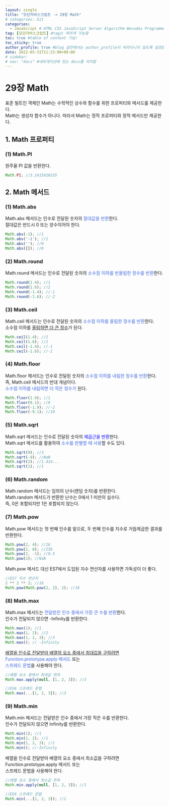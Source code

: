 ```yaml
---
layout: single
title: "모던자바스크립트 -> 29장 Math"  
# categories: Git
categories:
  - JavaScript # HTML CSS JavaScript Server Algorithm Wecodes Programmers CS Github Blog
tag: [모던자바스크립트] #tag는 여러개 가능함
toc: true #table of content 기능!
toc_sticky: true
author_profile: true #blog 글안에서는 author_profile이 따라다니지 않도록 설정함
date: 2022-05-31T11:23:00+09:00
# sidebar:
# nav: "docs" #네비게이션에 있는 docs를 의미함
---
```

# 29장 Math
표준 빌트인 객체인 Math는 수학적인 상수와 함수를 위한 프로퍼티와 메서드를 제공한다.  
Math는 생성자 함수가 아니다. 따라서 Math는 정적 프로퍼티와 정적 메서드만 제공한다.  

## 1. Math 프로퍼티
### (1) Math.PI
원주율 PI 값을 반환한다.  

```js
Math.PI; //3.1415926535
```

## 2. Math 메서드
### (1) Math.abs
Math.abs 메서드는 인수로 전달된 숫자의 <span style="color:royalblue">절대값을 반환</span>한다.  
절대값은 반드시 0 또는 양수이어야 한다.  

```js
Math.abs(-1); //1
Math.abs('-1'); //1
Math.abs(''); //0
Math.abs([]); //0
```

### (2) Math.round
Math.round 메서드는 인수로 전달된 숫자의 <span style="color:royalblue">소수점 이하를 반올림한 정수를 반환</span>한다.  

```js
Math.round(1.4); //1
Math.round(1.6); //2
Math.round(-1.4); //-1
Math.round(-1.6); //-2
```

### (3) Math.ceil
Math.ceil 메서드는 인수로 전달된 숫자의 <span style="color:royalblue">소수점 이하를 올림한 정수를 반환</span>한다.  
소수점 이하를 <u>올림하면 더 큰 정수</u>가 된다.  

```js
Math.ceil(1.4); //2
Math.ceil(1.6); //2
Math.ceil(-1.4); //-1
Math.ceil(-1.6); //-1
```

### (4) Math.floor
Math.floor 메서드는 인수로 전달된 숫자의 <span style="color:royalblue">소수점 이하를 내림한 정수를 반환</span>한다.  
즉, Math.ceil 메서드의 반대 개념이다.  
<span style="color:royalblue">소수점 이하를 내림하면 더 작은 정수가</span> 된다.  

```js
Math.floor(1.9); //1
Math.floor(9.1); //9
Math.floor(-1.9); //-2
Math.floor(-9.1); //10
```

### (5) Math.sqrt
Math.sqrt 메서드는 인수로 전달된 숫자의 <span style="color:blue">제곱근을 반환</span>한다.  
Math.sqrt 메서드를 활용하여 <span style="color:royalblue">소수를 판별할 때 사용</span>할 수도 있다.  

```js
Math.sqrt(9); //3
Math.sqrt(-9); //NaN
Math.sqrt(2); //1.414...
Math.sqrt(1); //1
```

### (6) Math.random
Math.random 메서드는 임의의 난수(랜덤 숫자)를 반환한다.  
Math.random 메서드가 반환한 난수는 0에서 1 미만의 실수다.    
즉, 0은 포함되지만 1은 포함되지 않는다.  

### (7) Math.pow
Math.pow 메서드는 첫 번째 인수를 밑으로, 두 번째 인수를 지수로 거듭제곱한 결과를 반환한다.  

```js
Math.pow(2, 4); //16
Math.pow(2, 8); //256
Math.pow(2, -1); //0.5
Math.pow(2); //NaN
```

Math.pow 메서드 대신 ES7에서 도입된 지수 연산자를 사용하면 가독성이 더 좋다.  

```js
//ES7 지수 연산자
2 ** 2 ** 2; //16
Math.pow(Math.pow(2, 2), 2); //16
```

### (8) Math.max
Math.max 메서드는 <span style="color:royalblue">전달받은 인수 중에서 가장 큰 수를 반환</span>한다.  
인수가 전달되지 않으면 -Infinity를 반환한다.  

```js
Math.max(1); //1
Math.max(1, 2); //2
Math.max(1, 2, 3); //3
Math.max(); // -Infinity
```

<u>배열을 인수로 전달받아 배열의 요소 중에서 최대값을 구하려면</u> <span style="color:royalblue">Function.prototype.apply 메서드</span> 또는  
<span style="color:royalblue">스프레드 문법</span>을 사용해야 한다.  

```js
//배열 요소 중에서 최대값 취득
Math.max.apply(null, [1, 2, 3]); //3

//ES6 스프레드 문법
Math.max(...[1, 2, 3]); //3
```

### (9) Math.min
Math.min 메서드는 전달받은 인수 중에서 가장 작은 수를 반환한다.  
인수가 전달되지 않으면 Infinity를 반환한다.  

```js
Math.min(1); //1
Math.min(1, 2); //1
Math.min(1, 2, 3); //1
Math.min(); //-Infinity
```

배열을 인수로 전달받아 배열의 요소 중에서 최소값을 구하려면 Function.prototype.apply 메서드 또는  
스프레드 문법을 사용해야 한다. 

```js
//배열 요소 중에서 최소값 취득
Math.min.apply(null, [1, 2, 3]); //1

//ES6 스프레드 문법
Math.min(...[1, 2, 3]); //1
```

<!-- <span style="color:royalblue"> -->

<!-- 메소드 위에 변수 선언, 메소드 안에 메소드, 메소드 끝나고 리턴 -->

<!-- ### 2. Link 넣기

```

유형 1: (설명어를 입력) : [gunhee's coding blog](https://gunhee-jeong.github.io/)
유형 2: (URL 자동연결) : <https://gunhee-jeong.github.io/>
유형 3: (동일 파일 내 '문단으로 이동') : [1. Header로 이동](###-1-header)

```

유형 1: (설명어를 입력) : [gunhee's coding blog](https://gunhee-jeong.github.io/)
유형 2: (URL 자동연결) : <https://gunhee-jeong.github.io/>
유형 3: (동일 파일 내 '문단으로 이동') : [1. Header로 이동](#1-header)
유형 3의 방법

1. 특수문자를 제거
2. 스페이스는 -로 바꾸고
3. 대문자는 소문자로!
   그래서 ### 1. Header -> #1-header

## Link: [google][https://www.google.com/]

### 3. 수평선

```

---

```

---

### 4. 라인 바꾸기

```

스페이스바를 2번 눌러주면 다음칸으로
이동할 수 있어요!

```

---

스페이스바를 2번 눌러주면
다음칸으로 이동할 수 있어요!

### 5. list 만들기

```

1. 1번
2. 2번
3. 3번

- 순서없는 list
  - 순서없는 list
    - 순서없는 list

```

1. 1번
2. 2번
3. 3번

- 순서없는 list
  - 순서없는 list
    - 순서없는 list

---

### 6. font 관련

```

**진하게** -> 볼드
_기울여서_ -> 이탤릭체
~~취소선~~ -> 취소선

<ul>밑줄넣기</ul> -> 밑줄
<span style="color:red">빨간 글씨</span> -> 글자색
이것이 `인라인` 입니다 -> 인라인 코드
```

**진하게** -> 볼드
_기울여서_ -> 이탤릭체
~~취소선~~ -> 취소선
<u>밑줄넣기</u> -> 밑줄
<span style="color:red">빨간 글씨</span>
이것이 `인라인` 입니다 -> 인라인 코드

---

### 7. 인용구문

```
> coding
>
> > JavaScript
> >
> > > 내가 프짱!
```

> coding
>
> > JavaScript
> >
> > > 내가 프짱!

---

### 8. 이미지 삽입

```
유형1: ('사이즈를 조절' -> HTML 태그 사용) : <img src="https://gunhee-jeong.github.io/assets/images/blogLogo.png" width="300" height="200">
유형2: (이미지 삽입 후 -> 링크 걸기)
[![이미지](https://gunhee-jeong.github.io/assets/images/blogLogo/blogLogo.png)](https://gunhee-jeong.github.io/)
```

유형1: ('사이즈를 조절' -> HTML 태그 사용) : <img src="https://gunhee-jeong.github.io/assets/images/blogLogo.png" width="300" height="200">
유형2: (이미지 삽입 후 -> 링크 걸기)
[![이미지](https://gunhee-jeong.github.io/assets/images/blogLogo.png)](https://gunhee-jeong.github.io/)

### 9. 표 만들기

```
||국어|영어|
| :--- | ---: | :--: |
|건희 | 100점 | 100점
|철수 | 100점 | 100점
```

|      |  국어 | 영어  |
| :--- | ----: | :---: |
| 건희 | 100점 | 100점 |
| 철수 | 100점 | 100점 |

> - header를 넣고 싶은 경우 ---을 사용하고 :을 이용하여 정렬에 사용함!

### 10. 토글 만들기

```
<details>
<summary>여기를 누르세요</summary>
<div markdown="1">
숨겨진 내용
</div>
</details>
```

<details>
<summary>여기를 누르세요</summary>
<div markdown="1">
숨겨진 내용
</div>
</details> -->
